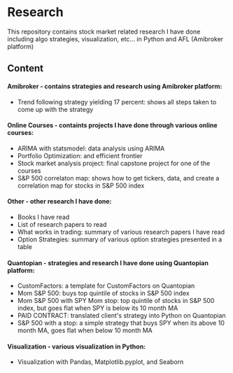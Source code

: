 # Research 
This repository contains stock market related research I have done including algo strategies, visualization, etc... in Python and AFL (Amibroker platform)
## Content
#### Amibroker - contains strategies and research using Amibroker platform:
- Trend following strategy yielding 17 percent: shows all steps taken to come up with the strategy
#### Online Courses - containts projects I have done through various online courses:
- ARIMA with statsmodel: data analysis using ARIMA
- Portfolio Optimization: and efficient frontier
- Stock market analysis project: final capstone project for one of the courses
- S&P 500 correlaton map: shows how to get tickers, data, and create a correlation map for stocks in S&P 500 index
#### Other - other research I have done:
- Books I have read
- List of research papers to read
- What works in trading: summary of various research papers I have read
- Option Strategies: summary of various option strategies presented in a table
#### Quantopian - strategies and research I have done using Quantopian platform:
- CustomFactors: a template for CustomFactors on Quantopian
- Mom S&P 500: buys top quintile of stocks in S&P 500 index
- Mom S&P 500 with SPY Mom stop: top quintile of stocks in S&P 500 index, but goes flat when SPY is below its 10 month MA
- PAID CONTRACT: translated client's strategy into Python on Quantopian
- S&P 500 with a stop: a simple strategy that buys SPY when its above 10 month MA, goes flat when below 10 month MA
#### Visualization - various visualization in Python:
- Visualization with Pandas, Matplotlib.pyplot, and Seaborn
